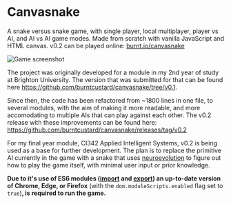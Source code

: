 # Canvasnake
A snake versus snake game, with single player, local multiplayer, player vs AI, and AI vs AI game modes. Made from scratch with vanilla JavaScript and HTML canvas. v0.2 can be played online: [burnt.io/canvasnake](http://burnt.io/canvasnake/)

![Game screenshot](https://i.imgur.com/kOTDnbk.png)

The project was originally developed for a module in my 2nd year of study at Brighton University. The version that was submitted for that can be found here https://github.com/burntcustard/canvasnake/tree/v0.1.

Since then, the code has been refactored from ~1800 lines in one file, to several modules, with the aim of making it more readable, and more accomodating to multiple AIs that can play against each other. The v0.2 release with these improvements can be found here: https://github.com/burntcustard/canvasnake/releases/tag/v0.2

For my final year module, CI342 Applied Intelligent Systems, v0.2 is being used as a base for further development. The plan is to replace the primitive AI currently in the game with a snake that uses [neuroevolution](https://en.wikipedia.org/wiki/Neuroevolution) to figure out how to play the game itself, with minimal user input or prior knowledge.

**Due to it's use of ES6 modules ([import](https://developer.mozilla.org/en-US/docs/Web/JavaScript/Reference/Statements/import) and [export](https://developer.mozilla.org/en-US/docs/Web/JavaScript/Reference/Statements/export)) an up-to-date version of Chrome, Edge, or Firefox** (with the `dom.moduleScripts.enabled` flag set to `true`)**, is required to run the game.**
